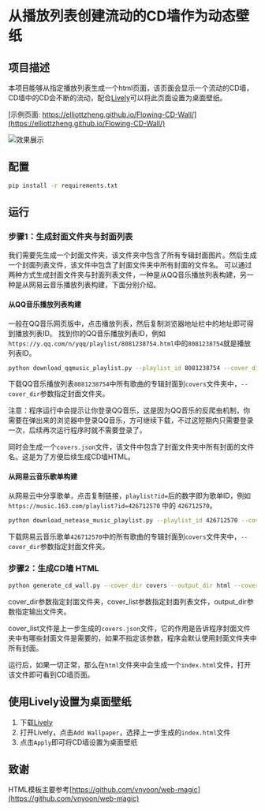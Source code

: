 # 从播放列表创建流动的CD墙作为动态壁纸

## 项目描述
本项目能够从指定播放列表生成一个html页面，该页面会显示一个流动的CD墙，CD墙中的CD会不断的流动，配合[Lively](https://www.rocksdanister.com/lively/)可以将此页面设置为桌面壁纸。

[示例页面: https://elliottzheng.github.io/Flowing-CD-Wall/](https://elliottzheng.github.io/Flowing-CD-Wall/)

![效果展示](images/preview.gif)

## 配置
```bash
pip install -r requirements.txt
```

## 运行
### 步骤1：生成封面文件夹与封面列表
我们需要先生成一个封面文件夹，该文件夹中包含了所有专辑封面图片。然后生成一个封面列表文件，该文件中包含了封面文件夹中所有封面的文件名。
可以通过两种方式生成封面文件夹与封面列表文件，一种是从QQ音乐播放列表构建，另一种是从网易云音乐播放列表构建，下面分别介绍。

#### 从QQ音乐播放列表构建

一般在QQ音乐网页版中，点击播放列表，然后复制浏览器地址栏中的地址即可得到播放列表ID。
找到你的QQ音乐播放列表ID，例如`https://y.qq.com/n/yqq/playlist/8081238754.html`中的`8081238754`就是播放列表ID。

```bash
python download_qqmusic_playlist.py --playlist_id 8081238754 --cover_dir covers
```

下载QQ音乐播放列表`8081238754`中所有歌曲的专辑封面到`covers`文件夹中，`--cover_dir`参数指定封面文件夹。

注意：程序运行中会提示让你登录QQ音乐，这是因为QQ音乐的反爬虫机制，你需要在弹出来的浏览器中登录QQ音乐，方可继续下载，不过这短期内只需要登录一次，后续再次运行程序时就不需要登录了。

同时会生成一个`covers.json`文件，该文件中包含了封面文件夹中所有封面的文件名。这是为了方便后续生成CD墙HTML。

#### 从网易云音乐歌单构建

从网易云中分享歌单，点击复制链接，`playlist?id=`后的数字即为歌单ID，例如 `https://music.163.com/playlist?id=426712570` 中的 `426712570`。

```bash
python download_netease_music_playlist.py --playlist_id 426712570 --cover_dir covers
```

下载网易云音乐歌单`426712570`中的所有歌曲的专辑封面到`covers`文件夹中，`--cover_dir`参数指定封面文件夹。

### 步骤2：生成CD墙 HTML

```bash
python generate_cd_wall.py --cover_dir covers --output_dir html --cover_list covers.json
```
cover_dir参数指定封面文件夹，cover_list参数指定封面列表文件，output_dir参数指定输出文件夹。

cover_list文件是上一步生成的`covers.json`文件，它的作用是告诉程序封面文件夹中有哪些封面文件是需要的，如果不指定该参数，程序会默认使用封面文件夹中所有封面。

运行后，如果一切正常，那么在`html`文件夹中会生成一个`index.html`文件，打开该文件即可看到CD墙页面。

## 使用Lively设置为桌面壁纸
1. 下载[Lively](https://www.rocksdanister.com/lively/)
2. 打开Lively，点击`Add Wallpaper`，选择上一步生成的`index.html`文件
3. 点击`Apply`即可将CD墙设置为桌面壁纸


## 致谢
HTML模板主要参考[https://github.com/vnyoon/web-magic](https://github.com/vnyoon/web-magic)